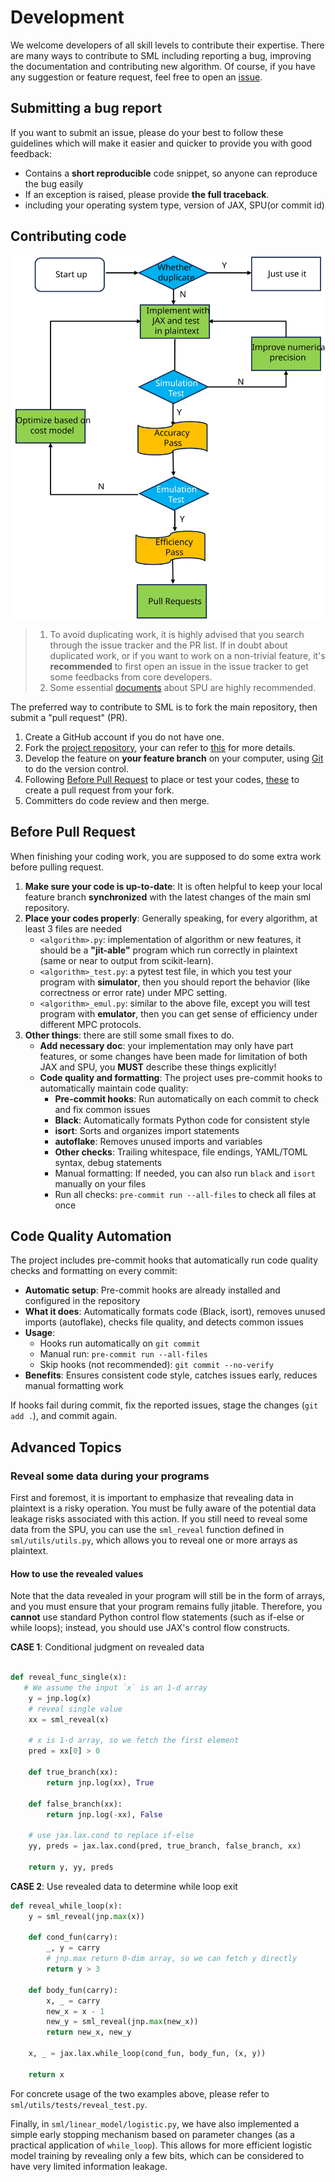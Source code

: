 # Development

We welcome developers of all skill levels to contribute their expertise.
There are many ways to contribute to SML including reporting a bug, improving the documentation and contributing new algorithm.
Of course, if you have any suggestion or feature request, feel free to open an [issue](https://github.com/secretflow/sml/issues).

## Submitting a bug report

If you want to submit an issue, please do your best to follow these guidelines which will make it easier and quicker to provide you with good feedback:

- Contains a **short reproducible** code snippet, so anyone can reproduce the bug easily
- If an exception is raised, please provide **the full traceback**.
- including your operating system type, version of JAX, SPU(or commit id)

## Contributing code

![sml develop paradiam](./sml_develop.svg)

> 1. To avoid duplicating work, it is highly advised that you search through the issue tracker and the PR list.
> If in doubt about duplicated work, or if you want to work on a non-trivial feature,
> it's **recommended** to first open an issue in the issue tracker to get some feedbacks from core developers.
> 2. Some essential [documents](https://www.secretflow.org.cn/docs/spu/latest/en-US) about SPU are highly recommended.

The preferred way to contribute to SML is to fork the main repository, then submit a "pull request" (PR).

1. Create a GitHub account if you do not have one.
2. Fork the [project repository](https://github.com/secretflow/sml),
your can refer to [this](https://docs.github.com/en/get-started/quickstart/fork-a-repo) for more details.
3. Develop the feature on **your feature branch** on your computer,
using [Git](https://docs.github.com/en/get-started/quickstart/set-up-git) to do the version control.
4. Following [Before Pull Request](<./CONTRIBUTING.md#Before Pull Request>) to place or test your codes,
[these](https://docs.github.com/en/pull-requests/collaborating-with-pull-requests/proposing-changes-to-your-work-with-pull-requests/creating-a-pull-request-from-a-fork)
to create a pull request from your fork.
5. Committers do code review and then merge.

## Before Pull Request

When finishing your coding work, you are supposed to do some extra work before pulling request.

1. **Make sure your code is up-to-date**: It is often helpful to keep your local feature branch **synchronized** with
the latest changes of the main sml repository.
2. **Place your codes properly**: Generally speaking, for every algorithm, at least 3 files are needed
   - `<algorithm>.py`: implementation of algorithm or new features, it should be a **"jit-able"** program which run correctly in plaintext
   (same or near to output from scikit-learn).
   - `<algorithm>_test.py`: a pytest test file, in which you test your program with **simulator**, then you should report the behavior
   (like correctness or error rate) under MPC setting.
   - `<algorithm>_emul.py`: similar to the above file, except you will test program with **emulator**,
   then you can get sense of efficiency under different MPC protocols.
3. **Other things**: there are still some small fixes to do.
   - **Add necessary doc**: your implementation may only have part features, or some changes have been made for limitation of both JAX and SPU,
    you **MUST** describe these things explicitly!
   - **Code quality and formatting**: The project uses pre-commit hooks to automatically maintain code quality:
     - **Pre-commit hooks**: Run automatically on each commit to check and fix common issues
     - **Black**: Automatically formats Python code for consistent style
     - **isort**: Sorts and organizes import statements
     - **autoflake**: Removes unused imports and variables
     - **Other checks**: Trailing whitespace, file endings, YAML/TOML syntax, debug statements
     - Manual formatting: If needed, you can also run `black` and `isort` manually on your files
     - Run all checks: `pre-commit run --all-files` to check all files at once

## Code Quality Automation

The project includes pre-commit hooks that automatically run code quality checks and formatting on every commit:

- **Automatic setup**: Pre-commit hooks are already installed and configured in the repository
- **What it does**: Automatically formats code (Black, isort), removes unused imports (autoflake), checks file quality, and detects common issues
- **Usage**:
  - Hooks run automatically on `git commit`
  - Manual run: `pre-commit run --all-files`
  - Skip hooks (not recommended): `git commit --no-verify`
- **Benefits**: Ensures consistent code style, catches issues early, reduces manual formatting work

If hooks fail during commit, fix the reported issues, stage the changes (`git add .`), and commit again.

## Advanced Topics

### Reveal some data during your programs

First and foremost, it is important to emphasize that revealing data in plaintext is a risky operation.
You must be fully aware of the potential data leakage risks associated with this action.
If you still need to reveal some data from the SPU, you can use the `sml_reveal` function defined in `sml/utils/utils.py`,
which allows you to reveal one or more arrays as plaintext.

#### How to use the revealed values

Note that the data revealed in your program will still be in the form of arrays, and you must ensure that your program remains fully jitable.
Therefore, you **cannot** use standard Python control flow statements (such as if-else or while loops); instead, you should use JAX's control flow constructs.

**CASE 1**: Conditional judgment on revealed data

```python

def reveal_func_single(x):
   # We assume the input `x` is an 1-d array
    y = jnp.log(x)
    # reveal single value
    xx = sml_reveal(x)

    # x is 1-d array, so we fetch the first element
    pred = xx[0] > 0

    def true_branch(xx):
        return jnp.log(xx), True

    def false_branch(xx):
        return jnp.log(-xx), False

    # use jax.lax.cond to replace if-else
    yy, preds = jax.lax.cond(pred, true_branch, false_branch, xx)

    return y, yy, preds
```

**CASE 2**: Use revealed data to determine while loop exit

```python
def reveal_while_loop(x):
    y = sml_reveal(jnp.max(x))

    def cond_fun(carry):
        _, y = carry
        # jnp.max return 0-dim array, so we can fetch y directly
        return y > 3

    def body_fun(carry):
        x, _ = carry
        new_x = x - 1
        new_y = sml_reveal(jnp.max(new_x))
        return new_x, new_y

    x, _ = jax.lax.while_loop(cond_fun, body_fun, (x, y))

    return x

```

For concrete usage of the two examples above, please refer to `sml/utils/tests/reveal_test.py`.

Finally, in `sml/linear_model/logistic.py`, we have also implemented a simple early stopping mechanism based on parameter changes (as a practical
application of `while_loop`). This allows for more efficient logistic model training by revealing only a few bits,
which can be considered to have very limited information leakage.
